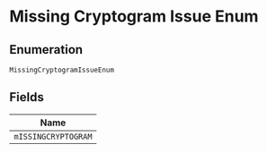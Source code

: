 
# Missing Cryptogram Issue Enum

## Enumeration

`MissingCryptogramIssueEnum`

## Fields

| Name |
|  --- |
| `mISSINGCRYPTOGRAM` |


